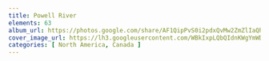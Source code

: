 ```yaml
---
title: Powell River
elements: 63
album_url: https://photos.google.com/share/AF1QipPvS0i2pdxQvMw2ZmZlIaQhOjc_qOtGM6iqXFWwM-6hN-IEDnXUXOKVa-g19WiQNw?key=QzJTMDUzVmZwUmR5NUxwZi11T1hRSWRrem9ZaU9B
cover_image_url: https://lh3.googleusercontent.com/WBkIxpLQbQIdnKWgYmWDivzH4z66FsYG3dms5qTfK8ziiDhShFq-Cdwecm3KdfRUtyERCqv-6Xa9fEsMB3S6MxatsGwLAOcP5baCBz8U5P8q1E011q7wHb0qHbSXV2PVryy_Io9ftnh2aU7wNS9hjgDuLToQCkcuUC6cZaGpZ6nHJSijlGIlhrIKm1XtigtkYhsWzy0ZjReOp5T4rX7ocENnmFiqArhnd4cHc_b7h8Q2AQF30UvYL3DGyybN2dhD_NP4dEZdRfugHNcvhgE__KptEeA_g2hc4TvWLm2zaZMawzvsJvMI_XGAIPUZa2fSbjjuE-9GiuEHbLKqVp2iBvPdhnP84FOomQC3ilWXBIRj-D7a_HRCMR4kYh1UfxgwkV6XgKe96PLZ5cGblzr5TvteYg_yBOME0edcyzDIszA-Gl5OiFSS3X001vnWjITFQKkQ2iU_H9EoZNBytnE-ILq_FCmjTqW7nUjh7QLHSu9FTN2fa-AZeYb0s2mblalJJtiWvMuQiLTntK9tw5u6BHP4idj6aID5wZmSte0OtGHa7CkbKQAvvaVxq12W2EIiqLgfUbaRcw3UmmHCLgLVWkkhbmtalLgvLb-Igj2j6hJZuUwSWQnsMdpF4OcHJvlJ4GsHD2bxGVeY5DUkHquampV-6Q=s195-p-k-no
categories: [ North America, Canada ]
---
```

